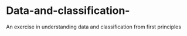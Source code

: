 # Data-and-classification-
An exercise in understanding data and classification from first principles
